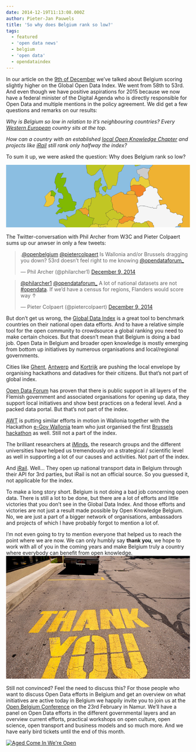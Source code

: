 ```yaml
---
date: 2014-12-19T11:13:08.000Z
author: Pieter-Jan Pauwels
title: 'So why does Belgium rank so low?'
tags:
  - featured
  - 'open data news'
  - belgium
  - 'open data'
  - opendataindex
---
```


In our article on the [9th of December](https://openknowledge.be/2014/12/09/belgium-scores-slightly-higher-on-the-global-open-data-index-big-expectations-for-2015/) we’ve talked about Belgium scoring slightly higher on the Global Open Data Index. We went from 58th to 53rd. And even though we have positive aspirations for 2015 because we now have a federal minister of the Digital Agenda who is directly responsible for Open Data and multiple mentions in the policy agreement. We did get a few questions and remarks on our results:

_Why is Belgium so low in relation to it’s neighbouring countries? Every [Western European](http://t.co/EDpfLkjQ7a) country sits at the top._

_How can a country with an established [local Open Knowledge Chapter](https://openknowledge.be/) and projects like [iRail](https://irail.be/route) still rank only halfway the index?_

To sum it up, we were asked the question: Why does Belgium rank so low?

[![Screen Shot 2014-12-18 at 12.52.52](Screen-Shot-2014-12-18-at-12.52.52.png)](http://http://index.okfn.org/)

The Twitter-conversation with Phil Archer from W3C and Pieter Colpaert sums up our anwser in only a few tweets:

> .[@openbelgium](https://twitter.com/openbelgium) [@pietercolpaert](https://twitter.com/pietercolpaert) Is Wallonia and/or Brussels dragging you down? 53rd doesn’t feel right to me knowing [@opendataforum\_](https://twitter.com/opendataforum_)
>
> — Phil Archer (@philarcher1) [December 9, 2014](https://twitter.com/philarcher1/status/542364745110937600)

> [@philarcher1](https://twitter.com/philarcher1) [@opendataforum\_](https://twitter.com/opendataforum_) A lot of national datasets are not [\#opendata](https://twitter.com/hashtag/opendata?src=hash). If we’d have a census for regions, Flanders would score way ↑
>
> — Pieter Colpaert (@pietercolpaert) [December 9, 2014](https://twitter.com/pietercolpaert/status/542365214558416896)

But don’t get us wrong, the [Global Data Index](http://index.okfn.org/) is a great tool to benchmark countries on their national open data efforts. And to have a relative simple tool for the open community to crowdsource a global ranking you need to make certain choices. But that doesn’t mean that Belgium is doing a bad job. Open Data in Belgium and broader open knowledge is mostly emerging from bottom up initiatives by numerous organisations and local/regional governments.

Cities like [Ghent](http://data.gent.be/), [Antwerp](http://opendata.antwerpen.be/) and [Kortrijk](http://www.kortrijk.be/opendata/data) are pushing the local envelope by organising hackathons and datadives for their citizens. But that’s not part of global index.

[Open Data Forum](http://www.opendataforum.info/) has proven that there is public support in all layers of the Flemish government and associated organisations for opening up data, they support local initiatives and show best practices on a federal level. And a packed data portal. But that’s not part of the index.

[AWT](http://www.awt.be/) is putting similar efforts in motion in Wallonia together with the Hackathon [e-Gov Wallonia](http://hackathonegovwallonia.net/) team who just organised the first [Brussels hackathon](http://www.transformabxl.be/agenda/event/hackathon-open-data-brussels) as well. Still not a part of the index.

The brilliant researchers at [iMinds](http://www.iminds.be/), the research groups and the different universities have helped us tremendously on a strategical / scientific level as well in supporting a lot of our causes and activities. Not part of the index.

And [iRail](https://irail.be/route). Well… They open up national transport data in Belgium through their API for 3rd parties, but iRail is not an official source. So you guessed it, not applicable for the index.

To make a long story short. Belgium is not doing a bad job concerning open data. There is still a lot to be done, but there are a lot of efforts and little victories that you don’t see in the Global Data Index. And those efforts and victories are not just a result made possible by Open Knowledge Belgium. No, we are just a part of a bigger network of organisations, ambassadors and projects of which I have probably forgot to mention a lot of.

I’m not even going to try to mention everyone that helped us to reach the point where we are now. We can only humbly say **thank you**, we hope to work with all of you in the coming years and make Belgium truly a country where everybody can benefit from open knowledge.  
[![Thank You](3768979925_3abc142dbd_z.jpg)](https://www.flickr.com/photos/nateone/3768979925 'Thank You by Nate Grigg, on Flickr')

Still not convinced? Feel the need to discuss this? For those people who want to discuss Open Data efforts in Belgium and get an overview on what initiatives are active today in Belgium we happily invite you to join us at the [Open Belgium Conference](http://2015.openbelgium.be/) on the 23rd February in Namur. We’ll have a panel on Open Data efforts in the different governmental layers and an overview current efforts, practical workshops on open culture, open science, open transport and business models and so much more. And we have early bird tickets until the end of this month.

[![Aged Come In We're Open](https://farm3.staticflickr.com/2836/9400527612_cd3dd60e20.jpg)](http://2015.openbelgium.be/ "Aged Come In We're Open by Czarina Alegre, on Flickr")
